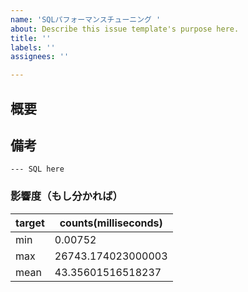 ```yaml
---
name: 'SQLパフォーマンスチューニング '
about: Describe this issue template's purpose here.
title: ''
labels: ''
assignees: ''

---
```


## 概要


## 備考
```
--- SQL here

```

### 影響度（もし分かれば）
|target|counts(milliseconds)|
|----|----|
|min|0.00752|
|max|26743.174023000003|
|mean|43.35601516518237|
